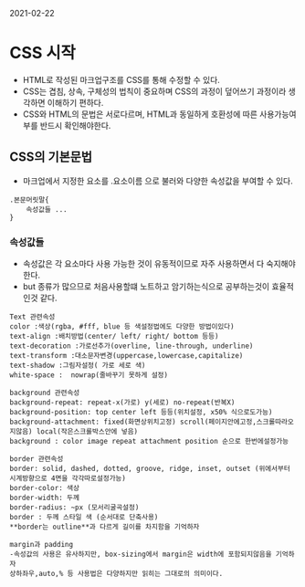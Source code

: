 2021-02-22
# CSS 시작
- HTML로 작성된 마크업구조를 CSS를 통해 수정할 수 있다.
- CSS는 겹침, 상속, 구체성의 법칙이 중요하며 CSS의 과정이 덮어쓰기 과정이라 생각하면 이해하기 편하다.
- CSS와 HTML의 문법은 서로다르며, HTML과 동일하게 호환성에 따른 사용가능여부를 반드시 확인해야한다.

## CSS의 기본문법
- 마크업에서 지정한 요소를 .요소이름 으로 불러와 다양한 속성값을 부여할 수 있다.
```
.본문머릿말{
	속성값들 ...
}
```

### 속성값들
- 속성값은 각 요소마다 사용 가능한 것이 유동적이므로 자주 사용하면서 다 숙지해야한다.
- but 종류가 많으므로 처음사용할떄 노트하고 암기하는식으로 공부하는것이 효율적인것 같다.
```
Text 관련속성
color :색상(rgba, #fff, blue 등 색설정법에도 다양한 방법이있다)
text-align :배치방법(center/ left/ right/ bottom 등등)
text-decoration :가로선추가(overline, line-through, underline)
text-transform :대소문자변경(uppercase,lowercase,capitalize)
text-shadow :그림자설정( 가로 세로 색)
white-space :  nowrap(줄바꾸기 못하게 설정)
```

```
background 관련속성
background-repeat: repeat-x(가로) y(세로) no-repeat(반복X)
background-position: top center left 등등(위치설정, x50% 식으로도가능)
background-attachment: fixed(화면상위치고정) scroll(페이지안에고정,스크롤따라오지않음) local(작은스크롤박스안에 넣음)
background : color image repeat attachment position 순으로 한번에설정가능
```

```
border 관련속성
border: solid, dashed, dotted, groove, ridge, inset, outset (위에서부터 시계방향으로 4면을 각각따로설정가능)
border-color: 색상
border-width: 두께
border-radius: ~px (모서리굴곡설정)
border : 두께 스타일 색 (순서대로 단축사용)
**border는 outline**과 다르게 길이를 차지함을 기억하자
```

```
margin과 padding
-속성값의 사용은 유사하지만, box-sizing에서 margin은 width에 포함되지않음을 기억하자
상하좌우,auto,% 등 사용법은 다양하지만 읽히는 그대로의 의미이다.
```

